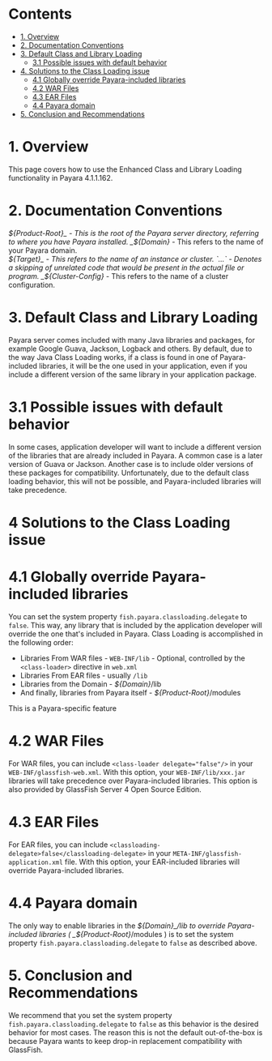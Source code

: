 # Contents
* [1. Overview](#1-overview)
* [2. Documentation Conventions](#2-documentation-conventions)
* [3. Default Class and Library Loading](#3-default-class-and-library-loading)
  * [3.1 Possible issues with default behavior](#31-possible-issues-with-default-behavior)
* [4. Solutions to the Class Loading issue](#4-solutions-to-the-class-loading-issue)
  * [4.1 Globally override Payara-included libraries](#41-globally-override-payara-included-libraries)
  * [4.2 WAR Files](#42-war-files)
  * [4.3 EAR Files](#43-ear-files)
  * [4.4 Payara domain](#44-payara-domain)
* [5. Conclusion and Recommendations](#5-conclusion-and-recommendations)

# 1. Overview
This page covers how to use the Enhanced Class and Library Loading functionality in Payara 4.1.1.162.  

# 2. Documentation Conventions
_${Product-Root}_ - This is the root of the Payara server directory, referring to where you have Payara installed.  
_${Domain}_ - This refers to the name of your Payara domain.  
_${Target}_ - This refers to the name of an instance or cluster.  
`...` - Denotes a skipping of unrelated code that would be present in the actual file or program.  
_${Cluster-Config}_ - This refers to the name of a cluster configuration.

# 3. Default Class and Library Loading
Payara server comes included with many Java libraries and packages, for example Google Guava, Jackson, Logback and others.
By default, due to the way Java Class Loading works, if a class is found in one of Payara-included libraries, it will be the one
used in your application, even if you include a different version of the same library in your application package.

# 3.1 Possible issues with default behavior
In some cases, application developer will want to include a different version of the libraries that are already included in Payara.
A common case is a later version of Guava or Jackson.  Another case is to include older versions of these packages for compatibility.
Unfortunately, due to the default class loading behavior, this will not be possible, and Payara-included libraries will take precedence.

# 4 Solutions to the Class Loading issue

# 4.1 Globally override Payara-included libraries
You can set the system property `fish.payara.classloading.delegate` to `false`.
This way, any library that is included by the application developer will override the one that's included in Payara.
Class Loading is accomplished in the following order:

* Libraries From WAR files - `WEB-INF/lib` - Optional, controlled by the `<class-loader>` directive in `web.xml`
* Libraries From EAR files - usually `/lib`
* Libraries from the Domain - _${Domain}_/lib
* And finally, libraries from Payara itself - _${Product-Root}_/modules

This is a Payara-specific feature

# 4.2 WAR Files
For WAR files, you can include `<class-loader delegate="false"/>` in your `WEB-INF/glassfish-web.xml`. 
With this option, your `WEB-INF/lib/xxx.jar` libraries will take precedence over Payara-included libraries.
This option is also provided by GlassFish Server 4 Open Source Edition.

# 4.3 EAR Files
For EAR files, you can include `<classloading-delegate>false</classloading-delegate>` in your `META-INF/glassfish-application.xml` file.
With this option, your EAR-included libraries will override Payara-included libraries.

# 4.4 Payara domain
The only way to enable libraries in the _${Domain}_/lib to override Payara-included libraries ( _${Product-Root}_/modules )
is to set the system property `fish.payara.classloading.delegate` to `false` as described above.

# 5. Conclusion and Recommendations
We recommend that you set the system property `fish.payara.classloading.delegate` to `false` as this behavior is the desired behavior
for most cases.  The reason this is not the default out-of-the-box is because Payara wants to keep drop-in replacement compatibility
with GlassFish.
